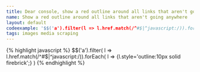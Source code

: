 ```yaml
---
title: Dear console, show a red outline around all links that aren't going anywhere
name: Show a red outline around all links that aren't going anywhere
layout: default
codeexample: '$$('a').filter(l => l.href.match(/^#$|^javascript:/)).forEach((l)=>{l.style='outline:10px solid firebrick';})'
tags: images media scraping
---
```


{% highlight javascript %}
$$('a').filter(
    l => l.href.match(/^#$|^javascript:/)).forEach(
        l => {l.style='outline:10px solid firebrick';}
)
{% endhighlight %}


